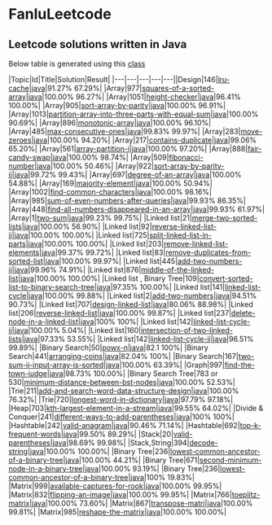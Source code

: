 # FanluLeetcode 

## Leetcode solutions written in Java 
Below table is generated using this [class](https://github.com/Fanlu91/FanluLeetcode/blob/master/src/utils/ReadMeGenerator.java)
 
 
|Topic|Id|Title|Solution|Result|
|---|---|---|---|---||Design|146|[lru-cache](https://leetcode.com/problems/lru-cache/)|[java](https://github.com/Fanlu91/FanluLeetcode/blob/master/src/design/LRUCache.java)|91.27% 67.29%|
|Array|977|[squares-of-a-sorted-array](https://leetcode.com/problems/squares-of-a-sorted-array/)|[java](https://github.com/Fanlu91/FanluLeetcode/blob/master/src/array/SquaresOfASortedArray.java)|100.00% 96.27%|
|Array|1051|[height-checker](https://leetcode.com/problems/height-checker/)|[java](https://github.com/Fanlu91/FanluLeetcode/blob/master/src/array/HeightChecker.java)|96.41% 100.00%|
|Array|905|[sort-array-by-parity](https://leetcode.com/problems/sort-array-by-parity/)|[java](https://github.com/Fanlu91/FanluLeetcode/blob/master/src/array/SortArrayByParity.java)|100.00% 96.91%|
|Array|1013|[partition-array-into-three-parts-with-equal-sum](https://leetcode.com/problems/partition-array-into-three-parts-with-equal-sum/)|[java](https://github.com/Fanlu91/FanluLeetcode/blob/master/src/array/PartitionArrayIntoThreePartsWithEqualSum.java)|100.00% 90.69%|
|Array|896|[monotonic-array](https://leetcode.com/problems/monotonic-array/)|[java](https://github.com/Fanlu91/FanluLeetcode/blob/master/src/array/MonotonicArray.java)|100.00% 96.10%|
|Array|485|[max-consecutive-ones](https://leetcode.com/problems/max-consecutive-ones/)|[java](https://github.com/Fanlu91/FanluLeetcode/blob/master/src/array/MaxConsecutiveOnes.java)|99.83% 99.97%|
|Array|283|[move-zeroes](https://leetcode.com/problems/move-zeroes/)|[java](https://github.com/Fanlu91/FanluLeetcode/blob/master/src/array/MoveZeroes.java)|100.00% 94.20%|
|Array|217|[contains-duplicate](https://leetcode.com/problems/contains-duplicate/)|[java](https://github.com/Fanlu91/FanluLeetcode/blob/master/src/array/ContainsDuplicate.java)|99.06% 65.20%|
|Array|561|[array-partition-i](https://leetcode.com/problems/array-partition-i/)|[java](https://github.com/Fanlu91/FanluLeetcode/blob/master/src/array/ArrayPartitionI.java)|100.00% 97.20%|
|Array|888|[fair-candy-swap](https://leetcode.com/problems/fair-candy-swap/)|[java](https://github.com/Fanlu91/FanluLeetcode/blob/master/src/array/FairCandySwap.java)|100.00% 98.74%|
|Array|509|[fibonacci-number](https://leetcode.com/problems/fibonacci-number/)|[java](https://github.com/Fanlu91/FanluLeetcode/blob/master/src/array/FibonacciNumber.java)|100.00% 50.46%|
|Array|922|[sort-array-by-parity-ii](https://leetcode.com/problems/sort-array-by-parity-ii/)|[java](https://github.com/Fanlu91/FanluLeetcode/blob/master/src/array/SortArrayByParityII.java)|99.72% 99.43%|
|Array|697|[degree-of-an-array](https://leetcode.com/problems/degree-of-an-array/)|[java](https://github.com/Fanlu91/FanluLeetcode/blob/master/src/array/DegreeOfAnArray.java)|100.00% 54.88%|
|Array|169|[majority-element](https://leetcode.com/problems/majority-element/)|[java](https://github.com/Fanlu91/FanluLeetcode/blob/master/src/array/MajorityElement.java)|100.00% 50.94%|
|Array|1002|[find-common-characters](https://leetcode.com/problems/find-common-characters/)|[java](https://github.com/Fanlu91/FanluLeetcode/blob/master/src/array/FindCommonCharacters.java)|100.00%  98.16%|
|Array|985|[sum-of-even-numbers-after-queries](https://leetcode.com/problems/sum-of-even-numbers-after-queries/)|[java](https://github.com/Fanlu91/FanluLeetcode/blob/master/src/array/SumOfEvenNumbersAfterQueries.java)|99.93% 86.35%|
|Array|448|[find-all-numbers-disappeared-in-an-array](https://leetcode.com/problems/find-all-numbers-disappeared-in-an-array/)|[java](https://github.com/Fanlu91/FanluLeetcode/blob/master/src/array/FindAllNumbersDisappearedInAnArray.java)|99.93% 61.97%|
|Array|1|[two-sum](https://leetcode.com/problems/two-sum/)|[java](https://github.com/Fanlu91/FanluLeetcode/blob/master/src/array/TwoSum.java)|99.23%  99.75%|
|Linked list|21|[merge-two-sorted-lists](https://leetcode.com/problems/merge-two-sorted-lists/)|[java](https://github.com/Fanlu91/FanluLeetcode/blob/master/src/linkedlist/MergeTwoSortedLists.java)|100.00% 56.90%|
|Linked list|92|[reverse-linked-list-ii](https://leetcode.com/problems/reverse-linked-list-ii/)|[java](https://github.com/Fanlu91/FanluLeetcode/blob/master/src/linkedlist/ReverseLinkedListII.java)|100.00% 100.00%|
|Linked list|725|[split-linked-list-in-parts](https://leetcode.com/problems/split-linked-list-in-parts/)|[java](https://github.com/Fanlu91/FanluLeetcode/blob/master/src/linkedlist/SplitLinkedListInParts.java)|100.00%  100.00%|
|Linked list|203|[remove-linked-list-elements](https://leetcode.com/problems/remove-linked-list-elements/)|[java](https://github.com/Fanlu91/FanluLeetcode/blob/master/src/linkedlist/RemoveLinkedListElements.java)|99.37% 99.72%|
|Linked list|83|[remove-duplicates-from-sorted-list](https://leetcode.com/problems/remove-duplicates-from-sorted-list/)|[java](https://github.com/Fanlu91/FanluLeetcode/blob/master/src/linkedlist/RemoveDuplicatesFromSortedList.java)|100.00% 99.97%|
|Linked list|445|[add-two-numbers-ii](https://leetcode.com/problems/add-two-numbers-ii/)|[java](https://github.com/Fanlu91/FanluLeetcode/blob/master/src/linkedlist/AddTwoNumbersII.java)|99.96% 74.91%|
|Linked list|876|[middle-of-the-linked-list](https://leetcode.com/problems/middle-of-the-linked-list/)|[java](https://github.com/Fanlu91/FanluLeetcode/blob/master/src/linkedlist/MiddleOfTheLinkedList.java)|100.00% 100.00%|
|Linked list , Binary Tree|109|[convert-sorted-list-to-binary-search-tree](https://leetcode.com/problems/convert-sorted-list-to-binary-search-tree/)|[java](https://github.com/Fanlu91/FanluLeetcode/blob/master/src/linkedlist/ConvertSortedListToBinarySearchTree.java)|97.35% 100.00%|
|Linked list|141|[linked-list-cycle](https://leetcode.com/problems/linked-list-cycle/)|[java](https://github.com/Fanlu91/FanluLeetcode/blob/master/src/linkedlist/LinkedListCycle.java)|100.00%  99.88%|
|Linked list|2|[add-two-numbers](https://leetcode.com/problems/add-two-numbers/)|[java](https://github.com/Fanlu91/FanluLeetcode/blob/master/src/linkedlist/AddTwoNumbers.java)|94.51% 90.73%|
|Linked list|707|[design-linked-list](https://leetcode.com/problems/design-linked-list/)|[java](https://github.com/Fanlu91/FanluLeetcode/blob/master/src/linkedlist/MyLinkedList.java)|80.06% 88.98%|
|Linked list|206|[reverse-linked-list](https://leetcode.com/problems/reverse-linked-list/)|[java](https://github.com/Fanlu91/FanluLeetcode/blob/master/src/linkedlist/ReverseLinkedList.java)|100.00% 99.87%|
|Linked list|237|[delete-node-in-a-linked-list](https://leetcode.com/problems/delete-node-in-a-linked-list/)|[java](https://github.com/Fanlu91/FanluLeetcode/blob/master/src/linkedlist/DeleteNodeInALinkedList.java)|100% 100%|
|Linked list|142|[linked-list-cycle-ii](https://leetcode.com/problems/linked-list-cycle-ii/)|[java](https://github.com/Fanlu91/FanluLeetcode/blob/master/src/linkedlist/LinkedListCycleII.java)|100.00% 5.04%|
|Linked list|160|[intersection-of-two-linked-lists](https://leetcode.com/problems/intersection-of-two-linked-lists/)|[java](https://github.com/Fanlu91/FanluLeetcode/blob/master/src/linkedlist/IntersectionOfTwoLinkedLists.java)|97.33%  53.55%|
|Linked list|142|[linked-list-cycle-ii](https://leetcode.com/problems/linked-list-cycle-ii/)|[java](https://github.com/Fanlu91/FanluLeetcode/blob/master/src/linkedlist/PalindromeLinkedList.java)|96.51% 99.89%|
|Binary Search|50|[powx-n](https://leetcode.com/problems/powx-n/)|[java](https://github.com/Fanlu91/FanluLeetcode/blob/master/src/binarysearch/PowXN.java)|82.1 100%|
|Binary Search|441|[arranging-coins](https://leetcode.com/problems/arranging-coins/)|[java](https://github.com/Fanlu91/FanluLeetcode/blob/master/src/binarysearch/ArrangingCoins.java)|82.04% 100%|
|Binary Search|167|[two-sum-ii-input-array-is-sorted](https://leetcode.com/problems/two-sum-ii-input-array-is-sorted/)|[java](https://github.com/Fanlu91/FanluLeetcode/blob/master/src/binarysearch/TwoSumIIInputArrayIsSorted.java)|100.00% 63.39%|
|Graph|997|[find-the-town-judge](https://leetcode.com/problems/find-the-town-judge/)|[java](https://github.com/Fanlu91/FanluLeetcode/blob/master/src/graph/FindTheTownJudge.java)|98.73% 100.00%|
|Binary Search Tree|783 or 530|[minimum-distance-between-bst-nodes](https://leetcode.com/problems/minimum-distance-between-bst-nodes/)|[java](https://github.com/Fanlu91/FanluLeetcode/blob/master/src/binarysearchtree/MinimumDistanceBetweenBSTNodes.java)|100.00% 52.53%|
|Trie|211|[add-and-search-word-data-structure-design](https://leetcode.com/problems/add-and-search-word-data-structure-design/)|[java](https://github.com/Fanlu91/FanluLeetcode/blob/master/src/trie/AddAndSearchWordDataStructureSesign.java)|100.00% 76.32%|
|Trie|720|[longest-word-in-dictionary](https://leetcode.com/problems/longest-word-in-dictionary/)|[java](https://github.com/Fanlu91/FanluLeetcode/blob/master/src/trie/LongestWordInDictionary.java)|97.79% 97.18%|
|Heap|703|[kth-largest-element-in-a-stream](https://leetcode.com/problems/kth-largest-element-in-a-stream/)|[java](https://github.com/Fanlu91/FanluLeetcode/blob/master/src/heap/KthLargest.java)|99.55% 64.02%|
|Divide & Conquer|241|[different-ways-to-add-parentheses](https://leetcode.com/problems/different-ways-to-add-parentheses/)|[java](https://github.com/Fanlu91/FanluLeetcode/blob/master/src/divideandconquer/DifferentWaysToAddParentheses.java)|100% 100%|
|Hashtable|242|[valid-anagram](https://leetcode.com/problems/valid-anagram/)|[java](https://github.com/Fanlu91/FanluLeetcode/blob/master/src/hashtable/ValidAnagram.java)|90.46% 71.14%|
|Hashtable|692|[top-k-frequent-words](https://leetcode.com/problems/top-k-frequent-words/)|[java](https://github.com/Fanlu91/FanluLeetcode/blob/master/src/hashtable/TopKFrequentWords.java)|99.50%  89.29%|
|Stack|20|[valid-parentheses](https://leetcode.com/problems/valid-parentheses/)|[java](https://github.com/Fanlu91/FanluLeetcode/blob/master/src/stack/ValidParentheses.java)|98.69% 99.98%|
|Stack,String|394|[decode-string](https://leetcode.com/problems/decode-string/)|[java](https://github.com/Fanlu91/FanluLeetcode/blob/master/src/stack/DecodeString.java)|100.00% 100.00%|
|Binary Tree|236|[lowest-common-ancestor-of-a-binary-tree](https://leetcode.com/problems/lowest-common-ancestor-of-a-binary-tree/)|[java](https://github.com/Fanlu91/FanluLeetcode/blob/master/src/binarytree/LowestCommonAncestorOfABinaryTree.java)|100.00% 44.21%|
|Binary Tree|671|[second-minimum-node-in-a-binary-tree](https://leetcode.com/problems/second-minimum-node-in-a-binary-tree/)|[java](https://github.com/Fanlu91/FanluLeetcode/blob/master/src/binarytree/SecondMinimumNodeInABinaryTree.java)|100.00% 93.19%|
|Binary Tree|236|[lowest-common-ancestor-of-a-binary-tree](https://leetcode.com/problems/lowest-common-ancestor-of-a-binary-tree/)|[java](https://github.com/Fanlu91/FanluLeetcode/blob/master/src/binarytree/AllNodesDistanceKInBinaryTree.java)|100% 19.83%|
|Matrix|999|[available-captures-for-rook](https://leetcode.com/problems/available-captures-for-rook/)|[java](https://github.com/Fanlu91/FanluLeetcode/blob/master/src/matrix/AvailableCapturesForRook.java)|100.00% 99.95%|
|Matrix|832|[flipping-an-image](https://leetcode.com/problems/flipping-an-image/)|[java](https://github.com/Fanlu91/FanluLeetcode/blob/master/src/matrix/FlippingAnImage.java)|100.00% 99.95%|
|Matrix|766|[toeplitz-matrix](https://leetcode.com/problems/toeplitz-matrix/)|[java](https://github.com/Fanlu91/FanluLeetcode/blob/master/src/matrix/ToeplitzMatrix.java)|100.00% 73.60%|
|Matrix|867|[transpose-matri](https://leetcode.com/problems/transpose-matrix)|[java](https://github.com/Fanlu91/FanluLeetcode/blob/master/src/matrix/TransposeMatrix.java)|100.00% 99.81%|
|Matrix|985|[reshape-the-matrix](https://leetcode.com/problems/reshape-the-matrix/)|[java](https://github.com/Fanlu91/FanluLeetcode/blob/master/src/matrix/ReshapeTheMatrix.java)|100.00% 100.00%|
